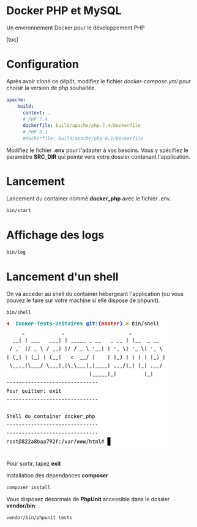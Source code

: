 # Docker PHP et MySQL

Un environnement Docker pour le développement PHP

[toc]

# Configuration

Après avoir cloné ce dépôt, modifiez le fichier *docker-compose.yml* pour choisir la version de php souhaitée.

```yml
apache:
    build:
      context: .
      # PHP 7.4
      dockerfile: build/apache/php-7.4/Dockerfile
      # PHP 8.1
      #dockerfile: build/apache/php-8.1/Dockerfile
```

Modifiez le fichier **.env** pour l'adapter à vos besoins.
Vous y spécifiez le paramètre **SRC_DIR** qui pointe vers votre dossier contenant l'application.

# Lancement

Lancement du container nommé **docker_php** avec le fichier .env.

```bash
bin/start
```

# Affichage des logs

```bash
bin/log
```

# Lancement d'un shell

On va accéder au shell du container hébergeant l'application (ou vous pouvez le faire sur votre machine si elle dispose de phpunit).

```bash
bin/shell
```

![](readme_docs/binshell.png)

Pour sortir, tapez **exit**

Installation des dépendances **composer**

```bash
composer install
```

Vous disposez désormais de **PhpUnit** accessible dans le dossier **vendor/bin**:

```bash
vendor/bin/phpunit tests
```